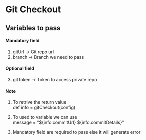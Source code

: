 # Git Checkout

## Variables to pass

#### Mandatory field
1. gitUrl  -> Git repo url 
2. branch  -> Branch we need to pass



#### Optional field
3. gitToken  -> Token to access private repo



#### Note
 1. To retrive the return value <br>
        def info = gitCheckout(config)

 2. To used to variable we can use  <br>
       message = "${info.commitUrl} ${info.commitDetails}"
 3. Mandatory field are required to pass else it will generate error
